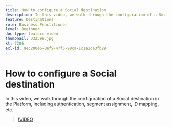 ```yaml
---
title: How to configure a Social destination
description: In this video, we walk through the configuration of a Social destination in the Platform, including authentication, segment assignment, ID mapping, etc.
feature: Destinations
role: Business Practitioner
level: Beginner
doc-type: feature video
thumbnail: 332599.jpg
kt: 7206
exl-id: 9ec200e6-8ef9-47f5-98ca-1c1a2da3fb29
---
```

# How to configure a Social destination

In this video, we walk through the configuration of a Social destination in the Platform, including authentication, segment assignment, ID mapping, etc.

>[!VIDEO](https://video.tv.adobe.com/v/332599/?quality=12&learn=on)
